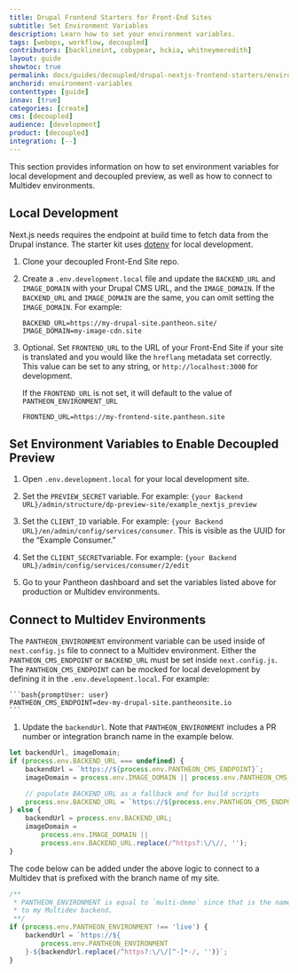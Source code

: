 ```yaml
---
title: Drupal Frontend Starters for Front-End Sites
subtitle: Set Environment Variables
description: Learn how to set your environment variables.
tags: [webops, workflow, decoupled]
contributors: [backlineint, cobypear, hckia, whitneymeredith]
layout: guide
showtoc: true
permalink: docs/guides/decoupled/drupal-nextjs-frontend-starters/environment-variables
anchorid: environment-variables
contenttype: [guide]
innav: [true]
categories: [create]
cms: [decoupled]
audience: [development]
product: [decoupled]
integration: [--]
---
```


This section provides information on how to set environment variables for local development and decoupled preview, as well as how to connect to Multidev environments.

## Local Development

Next.js needs requires the endpoint at build time to fetch data from the Drupal instance. The starter kit uses [dotenv](https://www.npmjs.com/package/dotenv) for local development.

1. Clone your decoupled Front-End Site repo.

1. Create a `.env.development.local` file and update the `BACKEND_URL` and `IMAGE_DOMAIN` with your Drupal CMS URL, and the `IMAGE_DOMAIN`. If the `BACKEND_URL` and `IMAGE_DOMAIN` are the same, you can omit setting the `IMAGE_DOMAIN`. For example:

	```bash{promptUser: user}
	BACKEND_URL=https://my-drupal-site.pantheon.site/
	IMAGE_DOMAIN=my-image-cdn.site
	```

1. Optional. Set `FRONTEND_URL` to the URL of your Front-End Site if your site is translated and you would like the `hreflang` metadata set correctly. This value can be set to any string, or `http://localhost:3000` for development.

	<Alert title="Note"  type="info" >

	If the `FRONTEND_URL` is not set, it will default to the value of
	`PANTHEON_ENVIRONMENT_URL`

	</Alert>

	```bash{promptUser: user}
	FRONTEND_URL=https://my-frontend-site.pantheon.site
	```

## Set Environment Variables to Enable Decoupled Preview

1. Open `.env.development.local` for your local development site.

1. Set the `PREVIEW_SECRET` variable. For example: `{your Backend URL}/admin/structure/dp-preview-site/example_nextjs_preview`

1. Set the `CLIENT_ID` variable. For example: `{your Backend URL}/en/admin/config/services/consumer`. This is visible as the UUID for the “Example Consumer.”

1. Set the `CLIENT_SECRET`variable. For example: `{your Backend URL}/admin/config/services/consumer/2/edit`

1. Go to your Pantheon dashboard and set the variables listed above for production or Multidev environments.

## Connect to Multidev Environments

The `PANTHEON_ENVIRONMENT` environment variable can be used inside of `next.config.js` file to connect to a Multidev environment. Either the `PANTHEON_CMS_ENDPOINT` or `BACKEND_URL` must be set inside `next.config.js`. The `PANTHEON_CMS_ENDPOINT` can be mocked for local development by defining it in the `.env.development.local`. For example:

    ```bash{promptUser: user}
    PANTHEON_CMS_ENDPOINT=dev-my-drupal-site.pantheonsite.io
    ```

1. Update the `backendUrl`. Note that `PANTHEON_ENVIRONMENT` includes a PR number or integration branch name in the example below.

```js
let backendUrl, imageDomain;
if (process.env.BACKEND_URL === undefined) {
	backendUrl = `https://${process.env.PANTHEON_CMS_ENDPOINT}`;
	imageDomain = process.env.IMAGE_DOMAIN || process.env.PANTHEON_CMS_ENDPOINT;

	// populate BACKEND_URL as a fallback and for build scripts
	process.env.BACKEND_URL = `https://${process.env.PANTHEON_CMS_ENDPOINT}`;
} else {
	backendUrl = process.env.BACKEND_URL;
	imageDomain =
		process.env.IMAGE_DOMAIN ||
		process.env.BACKEND_URL.replace(/^https?:\/\//, '');
}
```


The code below can be added under the above logic to connect to a Multidev that is prefixed with the branch name of my site.

```js
/**
 * PANTHEON_ENVIRONMENT is equal to `multi-demo` since that is the name of my branch. I will use this variable to create a `backendUrl` which points
 * to my Multidev backend.
 **/
if (process.env.PANTHEON_ENVIRONMENT !== 'live') {
	backendUrl = `https://${
		process.env.PANTHEON_ENVIRONMENT
	}-${backendUrl.replace(/^https?:\/\/[^-]*-/, '')}`;
}
```